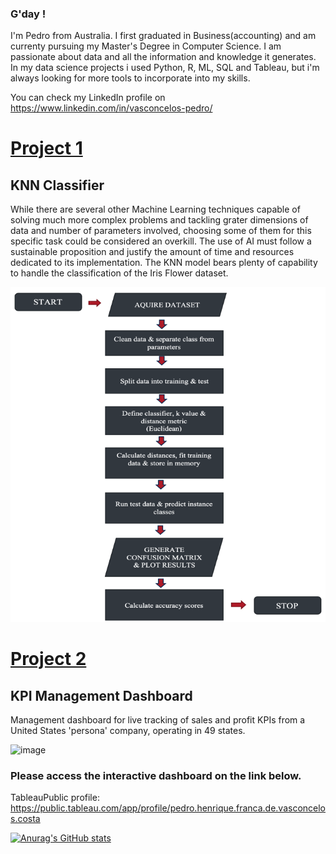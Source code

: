### G'day !

I'm Pedro from Australia. I first graduated in Business(accounting) and am currenty pursuing my Master's Degree in Computer Science. I am passionate about data and all the information and knowledge it generates. In my data science projects i used Python, R, ML, SQL and Tableau, but i'm always looking for more tools to incorporate into my skills.  

You can check my LinkedIn profile on https://www.linkedin.com/in/vasconcelos-pedro/

# [Project 1](https://github.com/pedro-vasconcelos-costa/KNN-Classifier/blob/main/README.md)
## KNN Classifier

While there are several other Machine Learning techniques capable of solving much more complex problems and tackling grater dimensions of data and number of parameters involved, choosing some of them for this specific task could be considered an overkill. The use of AI must follow a sustainable proposition and justify the amount of time and resources dedicated to its implementation. The KNN model bears plenty of capability to handle the classification of the Iris Flower dataset.

![image](https://github.com/pedro-vasconcelos-costa/KNN-Classifier/blob/main/img_%20flowchart.png)

# [Project 2](https://github.com/pedro-vasconcelos-costa/TABLEAU-Management-KPI-dashboard-/blob/main/README.md)
## KPI Management Dashboard

Management dashboard for live tracking of sales and profit KPIs from a United States 'persona' company, operating in 49 states.

![image](https://github.com/pedro-vasconcelos-costa/TABLEAU-Management-KPI-dashboard-/blob/main/img_%20KPI%20dashboard.png)

### Please access the interactive dashboard on the link below.
TableauPublic profile: https://public.tableau.com/app/profile/pedro.henrique.franca.de.vasconcelos.costa









[![Anurag's GitHub stats](https://github-readme-stats.vercel.app/api?username=pedro-vasconcelos-costa)](https://github.com/anuraghazra/github-readme-stats)
